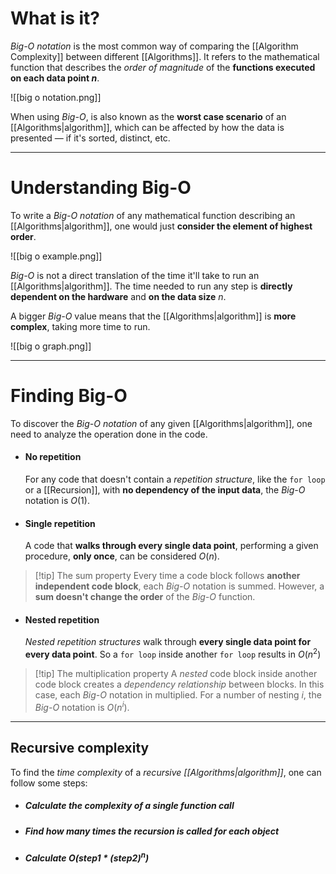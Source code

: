 # What is it?

*Big-O notation* is the most common way of comparing the [[Algorithm Complexity]] between different [[Algorithms]]. It refers to the mathematical function that describes the *order of magnitude* of the **functions executed on each data point $n$**.

![[big o notation.png]]

When using *Big-O*, is also known as the **worst case scenario** of an [[Algorithms|algorithm]], which can be affected
 by how the data is presented — if it's sorted, distinct, etc.

___
# Understanding Big-O

To write a *Big-O notation* of any mathematical function describing an [[Algorithms|algorithm]], one would just **consider the element of highest order**.

![[big o example.png]]

*Big-O* is not a direct translation of the time it'll take to run an [[Algorithms|algorithm]]. The time needed to run any step is **directly dependent on the hardware**  and **on the data size** $n$.

A bigger *Big-O* value means that the [[Algorithms|algorithm]] is **more complex**, taking more time to run.

![[big o graph.png]]
___
# Finding Big-O

To discover the *Big-O notation* of any given [[Algorithms|algorithm]], one need to analyze the operation done in the code.

- #### No repetition
	For any code that doesn't contain a *repetition structure*, like the `for loop` or a [[Recursion]], with **no dependency of the input data**, the *Big-O* notation is $O(1)$.

- #### Single repetition
	A code that **walks through every single data point**, performing a given procedure, **only once**, can be considered $O(n)$.

>[!tip] The sum property
> Every time a code block follows **another independent code block**, each *Big-O* notation is summed. 
> However, a **sum doesn't change the order** of the *Big-O* function.

- #### Nested repetition
	*Nested repetition structures* walk through **every single data point for every data point**. So a `for loop` inside another `for loop` results in $O(n^2)$

>[!tip] The multiplication property
> A *nested* code block inside another code block creates a *dependency relationship* between blocks. In this case, each *Big-O* notation in multiplied.
> For a number of nesting $i$, the *Big-O* notation is $O(n^i)$. 

___
## Recursive complexity

To find the *time complexity* of a *recursive [[Algorithms|algorithm]]*, one can follow some steps:

- ##### Calculate the complexity of a single function call
- ##### Find how many times the recursion is called for each object
- ##### Calculate $O(step1 * (step2)^n)$
